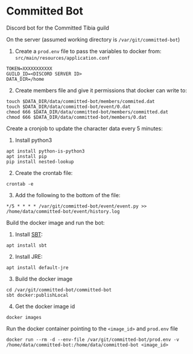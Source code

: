 # Committed Bot

Discord bot for the Committed Tibia guild

On the server (assumed working directory is `/var/git/committed-bot`)
1. Create a `prod.env` file to pass the variables to docker from: `src/main/resources/application.conf`
```
TOKEN=XXXXXXXXXXX
GUILD_ID=<DISCORD SERVER ID>
DATA_DIR=/home
```
2. Create members file and give it permissions that docker can write to:

```
touch $DATA_DIR/data/committed-bot/members/commited.dat
touch $DATA_DIR/data/committed-bot/event/0.dat
chmod 666 $DATA_DIR/data/committed-bot/members/committed.dat
chmod 666 $DATA_DIR/data/committed-bot/members/0.dat
```

Create a cronjob to update the character data every 5 minutes:

1. Install python3
```
apt install python-is-python3
apt install pip
pip install nested-lookup
```
2. Create the crontab file:
```
crontab -e
```

3. Add the following to the bottom of the file:
```
*/5 * * * * /var/git/committed-bot/event/event.py >> /home/data/committed-bot/event/history.log
```

Build the docker image and run the bot:
1. Install [SBT](https://www.scala-sbt.org/download.html):
```
apt install sbt
```

2. Install JRE:
```
apt install default-jre
```

3. Build the docker image
```
cd /var/git/committed-bot/committed-bot
sbt docker:publishLocal
```

4. Get the docker image id
```
docker images
```

Run the docker container pointing to the `<image_id>` and `prod.env` file
```
docker run --rm -d --env-file /var/git/committed-bot/prod.env -v /home/data/committed-bot:/home/data/committed-bot <image_id>
```
